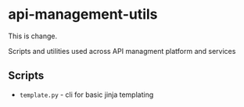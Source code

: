 # api-management-utils
This is change.

Scripts and utilities used across API managment platform and services

## Scripts
* `template.py` - cli for basic jinja templating
